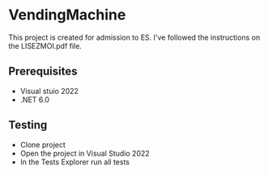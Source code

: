 # VendingMachine
This project is created for admission to ES. I've followed the instructions on the LISEZMOI.pdf file. 

## Prerequisites
- Visual stuio 2022 
- .NET 6.0 

## Testing 
- Clone project
- Open the project in Visual Studio 2022
- In the Tests Explorer run all tests
